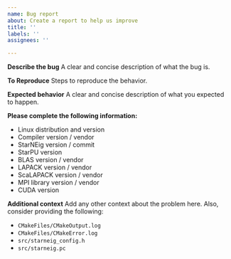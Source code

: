 ```yaml
---
name: Bug report
about: Create a report to help us improve
title: ''
labels: ''
assignees: ''

---
```


**Describe the bug**
A clear and concise description of what the bug is.

**To Reproduce**
Steps to reproduce the behavior.

**Expected behavior**
A clear and concise description of what you expected to happen.

**Please complete the following information:**
 - Linux distribution and version
 - Compiler version / vendor
 - StarNEig version / commit
 - StarPU version
 - BLAS version / vendor
 - LAPACK version / vendor
 - ScaLAPACK version / vendor
 - MPI library version / vendor
 - CUDA version

**Additional context**
Add any other context about the problem here. Also, consider providing the following:
 - `CMakeFiles/CMakeOutput.log`
 - `CMakeFiles/CMakeError.log`
 - `src/starneig_config.h`
 - `src/starneig.pc`

